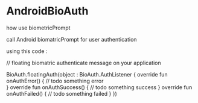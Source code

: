 # AndroidBioAuth
how use biometricPrompt

call Android biomatricPrompt for user authentication

using this code :

// floating biomatric authenticate message on your application


BioAuth.floatingAuth(object : BioAuth.AuthListener {
                override fun onAuthError() {
                  // todo something error  
                }
                override fun onAuthSuccess() {
                  // todo something success
                }
                override fun onAuthFailed() {
                  // todo something failed
                }
            })
           
         
